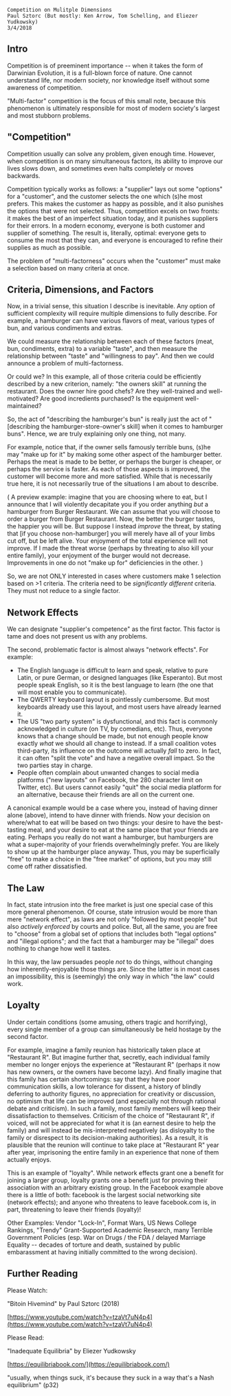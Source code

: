 
    Competition on Mulitple Dimensions
    Paul Sztorc (But mostly: Ken Arrow, Tom Schelling, and Eliezer Yudkowsky)
    3/4/2018


Intro
------

Competition is of preeminent importance -- when it takes the form of Darwinian Evolution, it is a full-blown force of nature. One cannot understand life, nor modern society, nor knowledge itself without some awareness of competition.

"Multi-factor" competition is the focus of this small note, because this phenomenon is ultimately responsible for most of modern society's largest and most stubborn problems. 


"Competition"
-------------

Competition usually can solve any problem, given enough time.
However, when competition is on many simultaneous factors, its ability to improve our lives slows down, and sometimes even halts completely or moves backwards.

Competition typically works as follows: a "supplier" lays out some "options" for a "customer", and the customer selects the one which (s)he most prefers. This makes the customer as happy as possible, and it also punishes the options that were not selected. Thus, competition excels on two fronts: it makes the best of an imperfect situation today, and it punishes suppliers for their errors. In a modern economy, everyone is both customer and supplier of something. The result is, literally, optimal: everyone gets to consume the most that they can, and everyone is encouraged to refine their supplies as much as possible.

The problem of "multi-factorness" occurs when the "customer" must make a selection based on many criteria at once.


Criteria, Dimensions, and Factors
----------------------------------

Now, in a trivial sense, this situation I describe is inevitable. Any option of sufficient complexity will require multiple dimensions to fully describe. For example, a hamburger can have various flavors of meat, various types of bun, and various condiments and extras.

We could measure the relationship between each of these factors (meat, bun, condiments, extra) to a variable "taste", and then measure the relationship between "taste" and "willingness to pay". And then we could announce a problem of multi-factorness.

Or could we? In this example, all of those criteria could be efficiently described by a new criterion, namely: "the owners skill" at running the restaurant. Does the owner hire good chefs? Are they well-trained and well-motivated? Are good incredients purchased? Is the equipment well-maintained?

So, the act of "describing the hamburger's bun" is really just the act of "[describing the hamburger-store-owner's skill] when it comes to hamburger buns". Hence, we are truly explaining only one thing, not many.

For example, notice that, if the owner sells famously terrible buns, (s)he may "make up for it" by making some other aspect of the hamburger better. Perhaps the meat is made to be better, or perhaps the burger is cheaper, or perhaps the service is faster. As each of those aspects is improved, the customer will become more and more satisfied. While that is necessarily true here, it is not necessarily true of the situations I am about to describe.

 ( A preview example: imagine that you are choosing where to eat, but I announce that I will violently decapitate you if you order anything *but* a hamburger from Burger Restaurant. We can assume that you will choose to order a burger from Burger Restaurant. Now, the better the burger tastes, the happier you will be. But suppose I instead *improve* the threat, by stating that [if you choose non-hamburger] you will merely have all of your limbs cut off, but be left alive. Your enjoyment of the total experience will not improve. If I made the threat worse (perhaps by threating to also kill your entire family), your enjoyment of the burger would not decrease. Improvements in one do not "make up for" deficiencies in the other. )

So, we are not ONLY interested in cases where customers make 1 selection based on >1 criteria. The criteria need to be *significantly different* criteria. They must not reduce to a single factor.


Network Effects
----------------

We can designate "supplier's competence" as the first factor. This factor is tame and does not present us with any problems.

The second, problematic factor is almost always "network effects". For example:

* The English language is difficult to learn and speak, relative to pure Latin, or pure German, or designed languages (like Esperanto). But most people speak English, so it is the best language to learn (the one that will most enable you to communicate). 
* The QWERTY keyboard layout is pointlessly cumbersome. But most keyboards already use this layout, and most users have already learned it.
* The US "two party system" is dysfunctional, and this fact is commonly acknowledged in culture (on TV, by comedians, etc). Thus, everyone knows that a change should be made, but not enough people know exactly *what* we should all change to instead. If a small coalition votes third-party, its influence on the outcome will actually *fall* to zero. In fact, it can often "split the vote" and have a negative overall impact. So the two parties stay in charge.
* People often complain about unwanted changes to social media platforms ("new layouts" on Facebook, the 280 character limit on Twitter, etc). But users cannot easily "quit" the social media platform for an alternative, because their friends are all on the current one.

A canonical example would be a case where you, instead of having dinner alone (above), intend to have dinner with friends. Now your decision on where/what to eat will be based on two things: your desire to have the best-tasting meal, and your desire to eat at the same place that your friends are eating. Perhaps you really do not want a hamburger, but hamburgers are what a super-majority of your friends overwhelmingly prefer. You are likely to show up at the hamburger place anyway. Thus, you may be superficially "free" to make a choice in the "free market" of options, but you may still come off rather dissatisfied.


The Law 
--------

In fact, state intrusion into the free market is just one special case of this more general phenomenon. Of course, state intrusion would be more than mere "network effect", as laws are not only "followed by most people" but also *actively enforced* by courts and police. But, all the same, you are free to "choose" from a global set of options that includes both "legal options" and "illegal options"; and the fact that a hamburger may be "illegal" does nothing to change how well it tastes.

In this way, the law persuades people *not* to do things, without changing how inherently-enjoyable those things are. Since the latter is in most cases an impossibility, this is (seemingly) the only way in which "the law" could work. 


Loyalty
-------

Under certain conditions (some amusing, others tragic and horrifying), every single member of a group can simultaneously be held hostage by the second factor.

For example, imagine a family reunion has historically taken place at "Restaurant R". But imagine further that, secretly, each individual family member no longer enjoys the experience at "Restaurant R" (perhaps it now has new owners, or the owners have become lazy). And finally imagine that this family has certain shortcomings: say that they have poor communication skills, a low tolerance for dissent, a history of blindly deferring to authority figures, no appreciation for creativity or discussion, no optimism that life can be improved (and especially not through rational debate and criticism). In such a family, most family members will keep their dissatisfaction to themselves. Criticism of the choice of "Restaurant R", if voiced, will not be appreciated for what it is (an earnest desire to help the family) and will instead be mis-interpreted negatively (as disloyalty to the family or disrespect to its decision-making authorities). As a result, it is plausible that the reunion will continue to take place at "Restaurant R" year after year, imprisoning the entire family in an experience that none of them actually enjoys.

This is an example of "loyalty". While network effects grant one a benefit for joining a larger group, loyalty grants one a benefit just for proving their association with an arbitrary existing group. In the Facebook example above there is a little of both: facebook is the largest social networking site (network effects); and anyone who threatens to leave facebook.com is, in part, threatening to leave their friends (loyalty)!


<!--
An Anti-thesis
--------------

For maximum clarity, try to imagine an opposite "nirvana situation" of total one-factor-ness.

One situation would be a large computer science project managed on GitHub by an algorithm -- the goal of the project is to complete some complex multi-step computation in as short as time as possible. Therefore, the algorithm checks all pull requests to see if they result in a performance speedup. If they do, the pull requests are merged. The process is perfectly anonymous, and fully open-source.

Here
-->

Other Examples: Vendor "Lock-In", Format Wars, US News College Rankings, "Trendy" Grant-Supported Academic Research, many Terrible Government Policies (esp. War on Drugs / the FDA / delayed Marriage Equality -- decades of torture and death, sustained by public embarassment at having initially committed to the wrong decision). 


Further Reading
-----------------

Please Watch:

"Bitoin Hivemind" by Paul Sztorc (2018)

[https://www.youtube.com/watch?v=tzaVt7uN4p4](https://www.youtube.com/watch?v=tzaVt7uN4p4)


Please Read:

"Inadequate Equilibria" by Eliezer Yudkowsky

[https://equilibriabook.com/](https://equilibriabook.com/)

"usually, when things suck, it's because they suck in a way that's a Nash equilibrium" (p32)